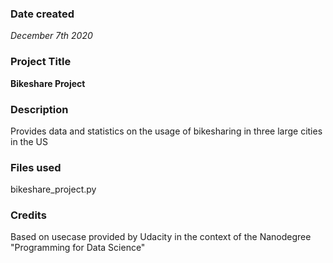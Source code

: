 ### Date created
*December 7th 2020*

### Project Title
**Bikeshare Project**

### Description
Provides data and statistics on the usage of bikesharing in three large cities in the US

### Files used
bikeshare_project.py

### Credits
Based on usecase provided by Udacity in the context of the Nanodegree "Programming for Data Science" 

